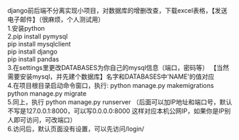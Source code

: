django前后端不分离实现小项目，对数据库的增删改查，下载excel表格，【发送电子邮件】（很麻烦，个人测试用）  
1.安装python   
2.pip install pymysql   
  pip install mysqlclient    
  pip install django   
  pip install pandas   
3.在settings里更改DATABASES为你自己的mysql信息（端口，密码等） 【当然需要安装mysql，并先建个数据库】名字和DATABASES中'NAME'的值对应   
4.在项目根目录启动命令窗口，执行: python manage.py makemigrations     python manage.py migrate   
5.同上，执行 python manage.py runserver （后面可以加IP地址和端口号，默认不写是127.0.0.1:8000，可以写0.0.0.0:8000 这样对应本机公网IP，如果你是IP别人即可访问，可改端口）  
6.访问后，默认页面没有设置，可以先访问/login/  
